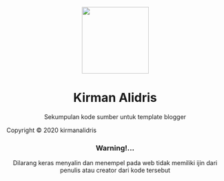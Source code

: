 <p align="center">
  <img width="155" src="https://i.ibb.co/3mwS5pJ/Tak-berjudul26-20200614153015.png">
  <h1 align="center">Kirman Alidris</h1>
  <p align="center">Sekumpulan 
  kode sumber untuk template blogger<p>
<p>Copyright © 2020 kirmanalidris</p>
</p>
<center>
<h3>Warning!...</h3>
<p> Dilarang keras menyalin dan menempel pada web tidak memiliki ijin dari penulis atau creator dari kode tersebut</p>

</center>
